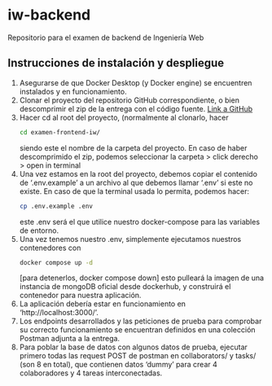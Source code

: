# iw-backend
Repositorio para el examen de backend de Ingeniería Web

## Instrucciones de instalación y despliegue

1. Asegurarse de que Docker Desktop (y Docker engine) se encuentren instalados y en funcionamiento.
2. Clonar el proyecto del repositorio GitHub correspondiente, o bien descomprimir el zip de la entrega con el código fuente.
[Link a GitHub](https://github.com/antonioortegas/examen-frontend-iw.git)
3. Hacer cd al root del proyecto, (normalmente al clonarlo, hacer
    ```bash
    cd examen-frontend-iw/
    ```
    siendo este el nombre de la carpeta del proyecto. En caso de haber descomprimido el zip, podemos seleccionar la carpeta > click derecho > open in terminal
4. Una vez estamos en la root del proyecto, debemos copiar el contenido de ‘.env.example’ a un archivo al que debemos llamar ‘.env’ si este no existe. En caso de que la terminal usada lo permita, podemos hacer:
    ```bash
    cp .env.example .env
    ```
    este .env será el que utilice nuestro docker-compose para las variables de entorno.
5. Una vez tenemos nuestro .env, simplemente ejecutamos nuestros contenedores con
    ```bash
    docker compose up -d
    ```
    [para detenerlos, docker compose down]
    esto pulleará la imagen de una instancia de mongoDB oficial desde dockerhub, y construirá el contenedor para nuestra aplicación.
6. La aplicación debería estar en funcionamiento en ‘http://localhost:3000/’.
7. Los endpoints desarrollados y las peticiones de prueba para comprobar su correcto funcionamiento se encuentran definidos en una colección Postman adjunta a la entrega.
8. Para poblar la base de datos con algunos datos de prueba, ejecutar primero todas las request POST de postman en collaborators/ y tasks/ (son 8 en total), que contienen datos ‘dummy’ para crear 4 colaboradores y 4 tareas interconectadas.